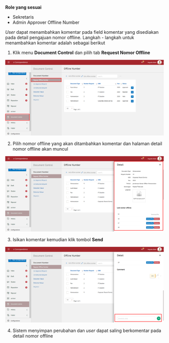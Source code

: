 **Role yang sesuai**

- Sekretaris
- Admin Approver Offline Number

*User* dapat menambahkan komentar pada field komentar yang disediakan pada detail pengajuan nomor offline. Langkah - langkah untuk menambahkan komentar adalah sebagai berikut

1. Klik menu **Document Control** dan pilih tab **Request Nomor Offline**

![gambar](SC_AgendaKendali/AG38.png)

2. Pilih nomor offline yang akan ditambahkan komentar dan halaman detail nomor offline akan muncul

![gambar](SC_AgendaKendali/AG39.png)

3. Isikan komentar kemudian klik tombol **Send**

![gambar](SC_AgendaKendali/AG40.png)

4. Sistem menyimpan perubahan dan *user* dapat saling berkomentar pada detail nomor offline